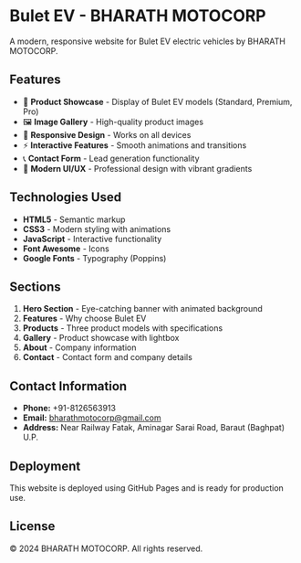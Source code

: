 # Bulet EV - BHARATH MOTOCORP

A modern, responsive website for Bulet EV electric vehicles by BHARATH MOTOCORP.

## Features

- 🚗 **Product Showcase** - Display of Bulet EV models (Standard, Premium, Pro)
- 🖼️ **Image Gallery** - High-quality product images
- 📱 **Responsive Design** - Works on all devices
- ⚡ **Interactive Features** - Smooth animations and transitions
- 📞 **Contact Form** - Lead generation functionality
- 🎨 **Modern UI/UX** - Professional design with vibrant gradients

## Technologies Used

- **HTML5** - Semantic markup
- **CSS3** - Modern styling with animations
- **JavaScript** - Interactive functionality
- **Font Awesome** - Icons
- **Google Fonts** - Typography (Poppins)

## Sections

1. **Hero Section** - Eye-catching banner with animated background
2. **Features** - Why choose Bulet EV
3. **Products** - Three product models with specifications
4. **Gallery** - Product showcase with lightbox
5. **About** - Company information
6. **Contact** - Contact form and company details

## Contact Information

- **Phone:** +91-8126563913
- **Email:** bharathmotocorp@gmail.com
- **Address:** Near Railway Fatak, Aminagar Sarai Road, Baraut (Baghpat) U.P.

## Deployment

This website is deployed using GitHub Pages and is ready for production use.

## License

© 2024 BHARATH MOTOCORP. All rights reserved.
